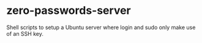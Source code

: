 zero-passwords-server
=====================

Shell scripts to setup a Ubuntu server where login and sudo only make use of an SSH key.
